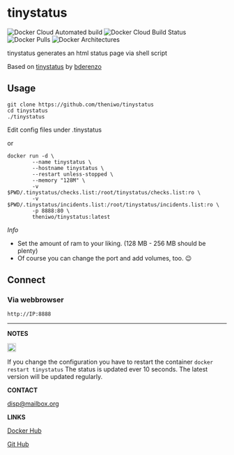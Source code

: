 # tinystatus
![Docker Cloud Automated build](https://img.shields.io/docker/cloud/automated/theniwo/tinystatus) ![Docker Cloud Build Status](https://img.shields.io/docker/cloud/build/theniwo/tinystatus) ![Docker Pulls](https://img.shields.io/docker/pulls/theniwo/tinystatus) ![Docker Architectures](https://img.shields.io/badge/arch-x86%20%7C%20amd64-informational)

tinystatus generates an html status page via shell script

Based on [tinystatus](https://github.com/bderenzo/tinystatus) by [bderenzo](https://github.com/bderenzo)



## Usage
```
git clone https://github.com/theniwo/tinystatus
cd tinystatus
./tinystatus
```
Edit config files under .tinystatus

or

```
docker run -d \
        --name tinystatus \
        --hostname tinystatus \
        --restart unless-stopped \
        --memory "128M" \
        -v $PWD/.tinystatus/checks.list:/root/tinystatus/checks.list:ro \
        -v $PWD/.tinystatus/incidents.list:/root/tinystatus/incidents.list:ro \
        -p 8888:80 \
        theniwo/tinystatus:latest
```
*Info*
- Set the amount of ram to your liking. (128 MB - 256 MB should be plenty)
- Of course you can change the port and add volumes, too. :wink:


## Connect

### Via webbrowser
`http://IP:8888`


---
**NOTES**
<!---
	<pre>
	Scrolltext
	</pre>
-->

<img src="https://upload.wikimedia.org/wikipedia/commons/thumb/e/e4/Infobox_info_icon.svg/1200px-Infobox_info_icon.svg.png" alt="drawing" width="20"/>

If you change the configuration you have to restart the container `docker restart tinystatus`
The status is updated ever 10 seconds.
The latest version will be updated regularly.

**CONTACT**

[disp@mailbox.org](mailto:disp@mailbox.org)

**LINKS**

[Docker Hub](https://hub.docker.com/repository/docker/theniwo/tinystatus)

[Git Hub](https://github.com/theniwo/tinystatus)
